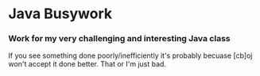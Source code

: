 # Java Busywork
### Work for my very challenging and interesting Java class
If you see something done poorly/inefficiently it's probably becuase \[cb\]oj won't accept it done better. That or I'm just bad. 